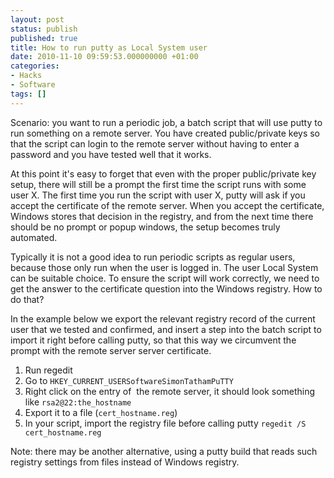 ```yaml
---
layout: post
status: publish
published: true
title: How to run putty as Local System user
date: 2010-11-10 09:59:53.000000000 +01:00
categories:
- Hacks
- Software
tags: []
---
```


Scenario: you want to run a periodic job, a batch script that will use putty to run something on a remote server. You have created public/private keys so that the script can login to the remote server without having to enter a password and you have tested well that it works.

At this point it's easy to forget that even with the proper public/private key setup, there will still be a prompt the first time the script runs with some user X. The first time you run the script with user X, putty will ask if you accept the certificate of the remote server. When you accept the certificate, Windows stores that decision in the registry, and from the next time there should be no prompt or popup windows, the setup becomes truly automated.

Typically it is not a good idea to run periodic scripts as regular users, because those only run when the user is logged in. The user Local System can be suitable choice. To ensure the script will work correctly, we need to get the answer to the certificate question into the Windows registry. How to do that?

In the example below we export the relevant registry record of the current user that we tested and confirmed, and insert a step into the batch script to import it right before calling putty, so that this way we circumvent the prompt with the remote server server certificate.

1. Run regedit
1. Go to `HKEY_CURRENT_USERSoftwareSimonTathamPuTTY`
1. Right click on the entry of  the remote server, it should look something like `rsa2@22:the_hostname`
1. Export it to a file (`cert_hostname.reg`)
1. In your script, import the registry file before calling putty `regedit /S cert_hostname.reg`

Note: there may be another alternative, using a putty build that reads such registry settings from files instead of Windows registry.


